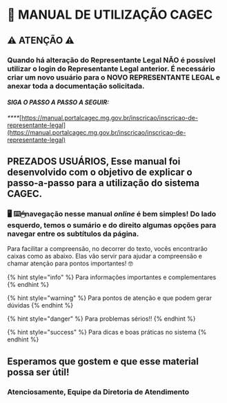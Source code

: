 # 📖 MANUAL DE UTILIZAÇÃO CAGEC

## ⚠️  ATENÇÃO ⚠️

### **Quando há alteração do Representante Legal NÃO é possível utilizar o login do Representante Legal anterior. É necessário criar um novo usuário para o NOVO REPRESENTANTE LEGAL e anexar toda a documentação solicitada.**

#### _**SIGA O PASSO A PASSO A SEGUIR:**_ 

_\*\*\*\*_[https://manual.portalcagec.mg.gov.br/inscricao/inscricao-de-representante-legal](https://manual.portalcagec.mg.gov.br/inscricao/inscricao-de-representante-legal)



## **PREZADOS USUÁRIOS, Esse manual foi desenvolvido com o objetivo de explicar o passo-a-passo para a utilização do sistema CAGEC.**

### 🖥 ⌨️🖱navegação nesse manual _online_ é bem simples! Do lado esquerdo, temos o sumário e do direito algumas opções para navegar entre os subtítulos da página.

Para facilitar a compreensão, no decorrer do texto, vocês encontrarão caixas como as abaixo. Elas vão servir para ajudar a compreensão e chamar atenção para pontos importantes! 🤓 

{% hint style="info" %}
Para informações importantes e complementares
{% endhint %}

{% hint style="warning" %}
Para pontos de atenção e que podem gerar dúvidas
{% endhint %}

{% hint style="danger" %}
Para problemas sérios!!
{% endhint %}

{% hint style="success" %}
Para dicas e boas práticas no sistema
{% endhint %}

## Esperamos que gostem e que esse material possa ser útil!

### Atenciosamente,  Equipe da Diretoria de Atendimento

